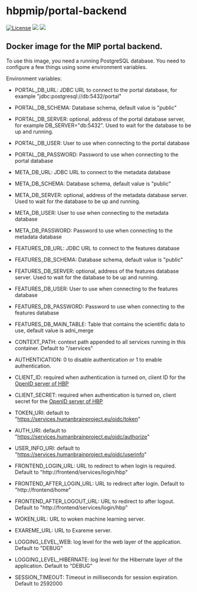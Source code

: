 # hbpmip/portal-backend

[![License](https://img.shields.io/badge/license-AGPL--3.0-blue.svg)](https://www.gnu.org/licenses/agpl-3.0.html) [![](https://images.microbadger.com/badges/version/hbpmip/portal-backend.svg)](https://hub.docker.com/r/hbpmip/portal-backend/tags/ "hbpmip/portal-backend image tags") [![](https://images.microbadger.com/badges/image/hbpmip/portal-backend.svg)](https://microbadger.com/#/images/hbpmip/portal-backend "hbpmip/portal-backend on microbadger")

## Docker image for the MIP portal backend.

To use this image, you need a running PostgreSQL database.
You need to configure a few things using some environment variables.

Environment variables:

* PORTAL_DB_URL: JDBC URL to connect to the portal database, for example "jdbc:postgresql://db:5432/portal"
* PORTAL_DB_SCHEMA: Database schema, default value is "public"
* PORTAL_DB_SERVER: optional, address of the portal database server, for example DB_SERVER="db:5432". Used to wait for the database to be up and running.
* PORTAL_DB_USER: User to use when connecting to the portal database
* PORTAL_DB_PASSWORD: Password to use when connecting to the portal database

* META_DB_URL: JDBC URL to connect to the metadata database
* META_DB_SCHEMA: Database schema, default value is "public"
* META_DB_SERVER: optional, address of the metadata database server. Used to wait for the database to be up and running.
* META_DB_USER: User to use when connecting to the metadata database
* META_DB_PASSWORD: Password to use when connecting to the metadata database

* FEATURES_DB_URL: JDBC URL to connect to the features database
* FEATURES_DB_SCHEMA: Database schema, default value is "public"
* FEATURES_DB_SERVER: optional, address of the features database server. Used to wait for the database to be up and running.
* FEATURES_DB_USER: User to use when connecting to the features database
* FEATURES_DB_PASSWORD: Password to use when connecting to the features database
* FEATURES_DB_MAIN_TABLE: Table that contains the scientific data to use, default value is adni_merge

* CONTEXT_PATH:  context path appended to all services running in this container. Default to "/services"

* AUTHENTICATION: 0 to disable authentication or 1 to enable authentication.
* CLIENT_ID: required when authentication is turned on, client ID for the [OpenID server of HBP](https://services.humanbrainproject.eu/oidc/)
* CLIENT_SECRET: required when authentication is turned on, client secret for the [OpenID server of HBP](https://services.humanbrainproject.eu/oidc/)
* TOKEN_URI: default to "https://services.humanbrainproject.eu/oidc/token"
* AUTH_URI: default to "https://services.humanbrainproject.eu/oidc/authorize"
* USER_INFO_URI: default to "https://services.humanbrainproject.eu/oidc/userinfo"

* FRONTEND_LOGIN_URL: URL to redirect to when login is required. Default to "http://frontend/services/login/hbp"
* FRONTEND_AFTER_LOGIN_URL: URL to redirect after login. Default to "http://frontend/home"
* FRONTEND_AFTER_LOGOUT_URL: URL to redirect to after logout. Default to "http://frontend/services/login/hbp"

* WOKEN_URL: URL to woken machine learning server.
* EXAREME_URL: URL to Exareme server.

* LOGGING_LEVEL_WEB: log level for the web layer of the application. Default to "DEBUG"
* LOGGING_LEVEL_HIBERNATE: log level for the Hibernate layer of the application. Default to "DEBUG"

* SESSION_TIMEOUT: Timeout in milliseconds for session expiration. Default to 2592000
